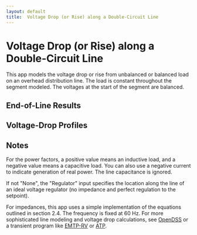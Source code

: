 ```yaml
---
layout: default
title:  Voltage Drop (or Rise) along a Double-Circuit Line
---
```


# Voltage Drop (or Rise) along a Double-Circuit Line

This app models the voltage drop or rise from unbalanced or balanced
load on an overhead distribution line. The load is constant throughout
the segment modeled. The voltages at the start of the segment are
balanced.

<div id="mdpad"></div>

## End-of-Line Results

<div id="mdpad-results"></div>

## Voltage-Drop Profiles
<div id="mdpad-vdropplot"></div>
<div id="mdpad-vdropplot2"></div>

## Notes

For the power factors, a positive value means an inductive load, and a
negative value means a capacitive load. You can also use a negative
current to indicate generation of real power. The line capacitance
is ignored.

If not "None", the "Regulator" input specifies the location along the
line of an ideal voltage regulator (no impedance and perfect regulation
to the setpoint).

For impedances, this app uses a simple implementation of the equations
outlined in section 2.4. The frequency is fixed at 60 Hz. For more
sophisticated line modeling and voltage drop calculations, see
[OpenDSS](http://www.smartgrid.epri.com/SimulationTool.aspx) or a
transient program like [EMTP-RV](http://emtp.com) or
[ATP](http://emtp.org).


<script src="https://cdnjs.cloudflare.com/ajax/libs/mithril/2.0.4/mithril.min.js"></script>
<script src="https://cdnjs.cloudflare.com/ajax/libs/numeric/1.2.6/numeric.min.js"></script>
<script src="https://cdnjs.cloudflare.com/ajax/libs/underscore.js/1.9.1/underscore-min.js"></script>
<script src="https://cdn.plot.ly/plotly-basic-1.54.1.min.js"></script>
<script src="https://distribution.epri.com/js/mdpad.min.js"></script>
<script src="https://distribution.epri.com/js/mdpad-mithril.js"></script>
<script src="https://distribution.epri.com/js/math.min.js"></script>


<script>
const M = math
const c = math.complex
const f = math.format
sq = function(x) {
  return x * x;
}

function mlen(x) {
    if (["number", "Complex"].includes(M.typeOf(x))) {
        return 0
    }
    return M.subset(M.size(x), M.index(0))
}

const unsqueeze = (x) => mlen(M.size(x)) > 1 ? x : M.reshape(x, [M.subset(M.size(x), M.index(0)), 1])

function assign(A, value, ...idx) {
    return M.subset(A, M.index(...idx), value)
}

function IX(A, ...idx) {
    // shortcut; also tried to maintain vectors / matrices where possible
    var res = M.subset(A, M.index(...idx))
    if (mlen(idx[0]) > 0 && mlen(res) == 0) {   // indexing with a vector, but res is a scalar
        return M.matrix([res])
    }
    return res
}

const an = (degrees) => M.exp(c(0.0, degrees * M.pi / 180))
const pf = (x) => M.multiply(M.sign(x), c(x, -M.sin(M.acos(x))))
const ang = (z) => M.atan2(M.im(z), M.re(z)) * 180 / M.pi

function seq(x) {
    return [
        M.divide(M.sum(IX(x, 0), M.multiply(an(120), IX(x, 1)), M.multiply(an(-120), IX(x, 2))), 3),
        M.divide(M.sum(IX(x, 0), M.multiply(an(-120), IX(x, 1)), M.multiply(an(120), IX(x, 2))), 3),
        M.divide(M.sum(x), 3)
    ]
}

const rac = [3.551, 2.232, 1.402, 1.114, 0.882, 0.7, 0.556, 0.441, 0.373, 0.35, 0.311, 0.278, 0.267, 0.235, 0.208, 0.197, 0.188, 0.169, 0.135, 0.133, 0.127, 0.12, 0.109, 0.106, 0.101, 0.0963]
const gmr = [0.0055611962035177, 0.00700459393067038, 0.00882262274842038, 0.00990159326021141, 0.0111125174323268, 0.0124715326552536, 0.0139967498560307, 0.0157084948536593, 0.0171990576740366, 0.0177754680514267, 0.0197856043349646, 0.0209605660328388, 0.0214852445181602, 0.0227611387971986, 0.0243123406199979, 0.0249209197027924, 0.0255447325512619, 0.0270616982108416, 0.0308759703782212, 0.0311314761296609, 0.0319107497292355, 0.0327095298674806, 0.0343675751093677, 0.0349387277474913, 0.0361096666226405, 0.0367097709735484]
const conductors = ["6 AAC", "4 AAC", "2 AAC", "1 AAC", "1/0 AAC", "2/0 AAC", "3/0 AAC", "4/0 AAC", "250 AAC", "266.8 AAC", "300 AAC", "336.4 AAC", "350 AAC", "397.5 AAC", "450 AAC", "477 AAC", "500 AAC", "556.5 AAC", "700 AAC", "715.5 AAC", "750 AAC", "795 AAC", "874.5 AAC", "900 AAC", "954 AAC", "1000 AAC"]

function mdpad_init() {
    var layout =
      m(".form",
        m(".row",
          m(".col-md-3",
            mselect({ title:"Phases", mdpad:"phases", selected:"350 AAC", options:conductors })),
          m(".col-md-3",
            mselect({ title:"Neutral", mdpad:"neutral", selected:"4/0 AAC", options:conductors })),
          ),
        m("h3", "Phase and neutral positions in feet"),
        m(".row",
          m(".col-md-3",
            minput({ title:"xA", mdpad:"xA", value:-4.0, step:0.2 })),
          m(".col-md-3",
            minput({ title:"xB", mdpad:"xB", value: 0.0, step:0.2 })),
          m(".col-md-3",
            minput({ title:"xC", mdpad:"xC", value: 4.0, step:0.2 })),
          ),
        m(".row",
          m(".col-md-3",
            minput({ title:"xX", mdpad:"xX", value:-4.0, step:0.2 })),
          m(".col-md-3",
            minput({ title:"xY", mdpad:"xY", value: 1.0, step:0.2 })),
          m(".col-md-3",
            minput({ title:"xZ", mdpad:"xZ", value: 4.0, step:0.2 })),
          m(".col-md-3",
            minput({ title:"xN", mdpad:"xN", value: 0.0, step:0.2 })),
          ),
        m(".row",
          m(".col-md-3",
            minput({ title:"yA", mdpad:"yA", value:40.0, min: 0.0, step:0.2 })),
          m(".col-md-3",
            minput({ title:"yB", mdpad:"yB", value:41.0, min: 0.0, step:0.2 })),
          m(".col-md-3",
            minput({ title:"yC", mdpad:"yC", value:40.0, min: 0.0, step:0.2 })),
          ),
        m(".row",
          m(".col-md-3",
            minput({ title:"yX", mdpad:"yX", value:35.0, min: 0.0, step:0.2 })),
          m(".col-md-3",
            minput({ title:"yY", mdpad:"yY", value:35.0, min: 0.0, step:0.2 })),
          m(".col-md-3",
            minput({ title:"yZ", mdpad:"yZ", value:35.0, min: 0.0, step:0.2 })),
          m(".col-md-3",
            minput({ title:"yN", mdpad:"yN", value:30.0, min: 0.0, step:0.2 })),
          ),
        m(".row",
          m(".col-md-3",
            minput({ title:"Earth resistivity, ohm-m", mdpad:"rho", value:100.0, min: 0.0, step:50 })),
          m(".col-md-3",
            minput({ title:"Voltage (L-N), volts", mdpad:"Vbase", value:7200.0, min: 0.0, step:100 })),
          m(".col-md-3",
            minput({ title:"Voltage setpoints, pu", mdpad:"Vsetpoint", value:1.04, min: 0.0, step:0.01 })),
          m(".col-md-3",
            minput({ title:"Line length, miles", mdpad:"len", value:5.0, min: 0.0, step:1 })),
          ),
        m("h3", "Phase currents and power factors"),
        m(".row",
          m(".col-md-3",
            minput({ title:"Ia, A", mdpad:"Ia", value:100.0, min: 0.0, step:10.0 })),
          m(".col-md-3",
            minput({ title:"Ib, A", mdpad:"Ib", value:100.0, min: 0.0, step:10.0 })),
          m(".col-md-3",
            minput({ title:"Ic, A", mdpad:"Ic", value:100.0, min: 0.0, step:10.0 })),
          ),
        m(".row",
          m(".col-md-3",
            minput({ title:"pfA", mdpad:"pfA", value:1.0, min: -1.0, max: 1.0, step:0.01 })),
          m(".col-md-3",
            minput({ title:"pfB", mdpad:"pfB", value:1.0, min: -1.0, max: 1.0, step:0.01 })),
          m(".col-md-3",
            minput({ title:"pfC", mdpad:"pfC", value:1.0, min: -1.0, max: 1.0, step:0.01 })),
          ),
        m(".row",
          m(".col-md-3",
            minput({ title:"Ix, A", mdpad:"Ix", value:100.0, min: 0.0, step:10.0 })),
          m(".col-md-3",
            minput({ title:"Iy, A", mdpad:"Iy", value:100.0, min: 0.0, step:10.0 })),
          m(".col-md-3",
            minput({ title:"Iz, A", mdpad:"Iz", value:100.0, min: 0.0, step:10.0 })),
          m(".col-md-3",
            mselect({ title:"Position", mdpad:"xyzload", options:["100%", "75%", "50%"] })),
          ),
        m(".row",
          m(".col-md-3",
            minput({ title:"pfX", mdpad:"pfX", value:1.0, min: -1.0, max: 1.0, step:0.01 })),
          m(".col-md-3",
            minput({ title:"pfY", mdpad:"pfY", value:1.0, min: -1.0, max: 1.0, step:0.01 })),
          m(".col-md-3",
            minput({ title:"pfZ", mdpad:"pfZ", value:1.0, min: -1.0, max: 1.0, step:0.01 })),
          ),
        m(".row",
          m(".col-md-3",
            mselect({ title:"Swap phases", mdpad:"swap", options:["None", "X-Y-Z 🠖 Z-X-Y", "X-Y-Z 🠖 Y-Z-X", "X-Y-Z 🠖 Z-Y-X", "X-Y-Z 🠖 Y-X-Z", "X-Y-Z 🠖 X-Z-Y"] })),
          m(".col-md-3",
            mselect({ title:"Roll phases", mdpad:"rolling", options:["None", "A-B-C 🠖 B-C-A 🠖 C-A-B", "A-B-C 🠖 C-A-B 🠖 B-C-A"] })),
          m(".col-md-3",
            mselect({ title:"Regulator abc", mdpad:"vreg1", options:["None", "50%", "75%", "100%"] })),
          m(".col-md-3",
            mselect({ title:"Regulator xyz", mdpad:"vreg2", options:["None", "50%", "75%", "100%"] })),
        )
      )
    m.render(document.querySelector("#mdpad"), layout);
}

calcZ = function(cond) {
    var n = cond.R.length
    var Z = numeric.t(numeric.identity(n), numeric.identity(n))
    var f = 60     // Hz
    var k1 = 0.2794 * f / 60  // for answers in ohms/mi
    var Re = 0.0954 * f / 60
    var De = 2160 * math.sqrt(cond.rho / f)
    for (var i = 0; i < n; i++) {
        Z.x[i][i] = cond.R[i] + Re
        Z.y[i][i] = k1 * math.log10(De / cond.gmr[i])
        if (i < n)
            for (var k = i + 1; k < n; k++) {
                dik = math.sqrt(sq(cond.y[i] - cond.y[k]) + sq(cond.x[i] - cond.x[k]))
                Z.x[i][k] = Re
                Z.y[i][k] = k1 * math.log10(De / dik)
                Z.x[k][i] = Z.x[i][k]
                Z.y[k][i] = Z.y[i][k]
            }
    }
    // Eliminate grounded wires
    if ( cond.ngrnd > 0 ) {
      np = n - cond.ngrnd
      Z = Z.getBlock([0, 0], [np-1, np-1]).sub(
          Z.getBlock([0, np], [np-1, n-1]).dot(Z.getBlock([np, np], [n-1, n-1]).inv()).dot(Z.getBlock([np, 0], [n-1, np-1])))
    }
    return Z
}

calcZ = function(cond) {
    let n = cond.R.length
    let Z = M.zeros(n, n)
    let f = 60     // Hz
    let k1 = 0.2794 * f / 60  // for answers in ohms/mi
    let Re = 0.0954 * f / 60
    let De = 2160 * M.sqrt(cond.rho / f)
    for (var i = 0; i < n; i++) {
        Z = assign(Z, c(cond.R[i] + Re, k1 * M.log10(De / cond.gmr[i])), i, i)
        if (i < n)
            for (var k = i + 1; k < n; k++) {
                dik = M.sqrt(sq(cond.y[i] - cond.y[k]) + sq(cond.x[i] - cond.x[k]))
                Z = assign(Z, c(Re, k1 * M.log10(De / dik)), i, k)
                Z = assign(Z, c(Re, k1 * M.log10(De / dik)), k, i)
            }
    }
    // Eliminate grounded wires
    if ( cond.ngrnd > 0 ) {
        var np = n - cond.ngrnd
        var idxp = M.range(0, np)
        var idxn = M.range(np, n)
        Z = M.subtract(unsqueeze(IX(Z, idxp, idxp)),
                       M.multiply(unsqueeze(IX(Z, idxp, idxn)), 
                                  unsqueeze(M.inv(IX(Z, idxn, idxn))),
                                  unsqueeze(IX(Z, idxn, idxp))))
    }
    return Z
}

const swap = {"None": [0,1,2,3,4,5], "X-Y-Z 🠖 Z-X-Y": [0,1,2,5,3,4], "X-Y-Z 🠖 Y-Z-X": [0,1,2,4,5,3], "X-Y-Z 🠖 Z-Y-X": [0,1,2,5,4,3], "X-Y-Z 🠖 Y-X-Z": [0,1,2,4,3,5], "X-Y-Z 🠖 X-Z-Y": [0,1,2,3,5,4]}

function mdpad_update() {
    pidx = _.map(conductors, String).indexOf(mdpad.phases)
    nidx = _.map(conductors, String).indexOf(mdpad.neutral)

    cond = {}
    cond.R = []
    cond.gmr = []
    cond.y = []
    cond.ngrnd = 1       // number of grounded conductors -- always the last conductors
    cond.rho = mdpad.rho
    cond.y = [mdpad.yA, mdpad.yB, mdpad.yC, mdpad.yX, mdpad.yY, mdpad.yZ, mdpad.yN]        // ft
    cond.x = [mdpad.xA, mdpad.xB, mdpad.xC, mdpad.xX, mdpad.xY, mdpad.xZ, mdpad.xN]
    for (var i = 0; i < 6; i++) {
        cond.R[i]   = rac[pidx]   // ac resistance, ohms/mi
        cond.gmr[i] = gmr[pidx]   // ft
    }
    cond.R[6]   = rac[nidx]   // ac resistance, ohms/mi
    cond.gmr[6] = gmr[nidx]   // ft
    I = [M.multiply(mdpad.Ia, pf(mdpad.pfA)), M.multiply(mdpad.Ib, pf(mdpad.pfB), an(-120)), M.multiply(mdpad.Ic, pf(mdpad.pfC), an(120)),
         M.multiply(mdpad.Ix, pf(mdpad.pfX)), M.multiply(mdpad.Iy, pf(mdpad.pfY), an(-120)), M.multiply(mdpad.Iz, pf(mdpad.pfZ), an(120))]
    Z = M.multiply(calcZ(cond), mdpad.len)
    idx = swap[mdpad.swap]
    Z = IX(Z, idx, idx)
    Vsub = M.multiply(mdpad.Vbase * mdpad.Vsetpoint, [an(0), an(-120), an(120), an(0), an(-120), an(120)])
    Vload = M.subtract(Vsub, M.multiply(Z, I))
    V = [Vsub]
    d = [0.0, 1/3, 1/2, 1/2, 2/3, 3/4, 3/4, 1, 1].map((x) => x*mdpad.len)
    V.push(M.subtract(V[V.length-1], M.multiply(Z, I, 1/3)))
    if (mdpad.rolling == "A-B-C 🠖 B-C-A 🠖 C-A-B") {
        Z = IX(Z, [1,2,0,4,5,3], [1,2,0,4,5,3])
    } else if (mdpad.rolling == "A-B-C 🠖 C-A-B 🠖 B-C-A") {
        Z = IX(Z, [2,0,1,5,3,4], [2,0,1,5,3,4])
    }
    V.push(M.subtract(V[V.length-1], M.multiply(Z, I, 1/6)))
    ratio = M.concat(mdpad.vreg1 == "50%" ? M.multiply(M.abs(IX(V[V.length-1], [0,1,2])), 1/mdpad.Vbase, 1/mdpad.Vsetpoint) : [1, 1, 1],
                     mdpad.vreg2 == "50%" ? M.multiply(M.abs(IX(V[V.length-1], [3,4,5])), 1/mdpad.Vbase, 1/mdpad.Vsetpoint) : [1, 1, 1])
    I = M.dotMultiply(I, ratio)
    V.push(M.dotDivide(V[V.length-1], ratio))
    if (mdpad.xyzload == "50%") {
        I = assign(I, [0.0,0.0,0.0], [3,4,5])
    }
    V.push(M.subtract(V[V.length-1], M.multiply(Z, I, 1/6)))
    if (mdpad.rolling == "A-B-C 🠖 B-C-A 🠖 C-A-B") {
        Z = IX(Z, [1,2,0,4,5,3], [1,2,0,4,5,3])
    } else if (mdpad.rolling == "A-B-C 🠖 C-A-B 🠖 B-C-A") {
        Z = IX(Z, [2,0,1,5,3,4], [2,0,1,5,3,4])
    }
    V.push(M.subtract(V[V.length-1], M.multiply(Z, I, 1/12)))
    ratio = M.concat(mdpad.vreg1 == "75%" ? M.multiply(M.abs(IX(V[V.length-1], [0,1,2])), 1/mdpad.Vbase, 1/mdpad.Vsetpoint) : [1, 1, 1],
                     mdpad.vreg2 == "75%" ? M.multiply(M.abs(IX(V[V.length-1], [3,4,5])), 1/mdpad.Vbase, 1/mdpad.Vsetpoint) : [1, 1, 1])
    I = M.dotMultiply(I, ratio)
    V.push(M.dotDivide(V[V.length-1], ratio))
    if (mdpad.xyzload == "75%") {
        I = assign(I, [0.0,0.0,0.0], [3,4,5])
    }
    V.push(M.subtract(V[V.length-1], M.multiply(Z, I, 1/4)))
    ratio = M.concat(mdpad.vreg1 == "100%" ? M.multiply(M.abs(IX(V[V.length-1], [0,1,2])), 1/mdpad.Vbase, 1/mdpad.Vsetpoint) : [1, 1, 1],
                     mdpad.vreg2 == "100%" ? M.multiply(M.abs(IX(V[V.length-1], [3,4,5])), 1/mdpad.Vbase, 1/mdpad.Vsetpoint) : [1, 1, 1])
    I = M.dotMultiply(I, ratio)
    V.push(M.dotDivide(V[V.length-1], ratio))
    Vload = V[V.length-1]
    Vabs = M.abs(Vload)
    Vseq = M.concat(seq(IX(Vload, [0,1,2])), seq(IX(Vload, [3,4,5])))
    Vll = M.subtract(Vload, IX(Vload, [1, 2, 0, 4, 5, 3]))
    Vllabs = M.abs(Vll)
    fmt0 = (x) => f(x, 0)
    series = function(name, x) {
        var z = M.zeros(12)
        for (const i of [0,2,4,6,8,10]) {
            z = assign(z, IX(x, i/2), i+1)
        }
        return {x: M.re(z)._data, y: M.im(z)._data, name: name}
    }
    var phasorplot = mplotly([
                              series("Vsub",  Vsub),
                              series("Vload", Vload),
                              series("I",     I),
                             ], 
                    { width: 300, height: 300, margin: { l: 00, r: 00, t: 00, b: 00}, 
                      yaxis: {scaleanchor: 'x', scaleratio: 1, visible: false}, 
                      xaxis: {visible: false}, 
                      hovermode: 'closest',
                      legend: {x:0.9, y:0.9},
                      paper_bgcolor: 'rgba(0,0,0,0)',
                      plot_bgcolor: 'rgba(0,0,0,0)'
                    },
                    { displayModeBar: false })
    var layout = m("div",
      m(".row",
        m(".col-md-3",
          m("h3", "Line-to-neutral voltages"),
          mdatatable({"": ["A", "B", "C", "X", "Y", "Z"],
                      "V": Vabs.map((x) => x.toFixed())._data, 
                      "angle": Vload.map((x) => f(ang(x), 3) + "°")._data,
                      "per unit": Vabs.map((x) => (x/mdpad.Vbase).toFixed(4))._data,
                      // "120-V base": Vabs.map((x) => (x/mdpad.Vbase*120).toFixed(1))._data,
                      }),
        ),
        m(".col-md-2",
          m("h3", "Sequence V"),
          mdatatable({"": ["1", "2", "0", "1", "2", "0"],
                      "per unit": Vseq.map((x) => (M.abs(x)/mdpad.Vbase).toFixed(4)),
                      }),
        ),
        m(".col-md-3",
          m("h3", "Line-to-line voltages"),
          mdatatable({"": ["A-B", "B-C", "C-A", "X-Y", "Y-Z", "Z-X"],
                      "V": Vllabs.map((x) => x.toFixed())._data, 
                      "angle": Vll.map((x) => f(ang(x), 3) + "°")._data,
                      "per unit": Vllabs.map((x) => (x/mdpad.Vbase/M.sqrt(3)).toFixed(4))._data,
                      // "120-V base": Vllabs.map((x) => (x/mdpad.Vbase*120/M.sqrt(3)).toFixed(1))._data,
                      }),
        ),
        m(".col-md-2", phasorplot)
      )
    )
    m.render(document.querySelector("#mdpad-results"), layout);
    var vdropplot = mplotly([
                              {x: d, y:V.map((x) => M.abs(IX(x, 0)) / mdpad.Vbase), name: "Va", mode: 'lines'},
                              {x: d, y:V.map((x) => M.abs(IX(x, 1)) / mdpad.Vbase), name: "Vb", mode: 'lines'},
                              {x: d, y:V.map((x) => M.abs(IX(x, 2)) / mdpad.Vbase), name: "Vc", mode: 'lines'},
                              {x: d, y:V.map((x) => M.abs(IX(x, 3)) / mdpad.Vbase), name: "Vx", mode: 'lines'},
                              {x: d, y:V.map((x) => M.abs(IX(x, 4)) / mdpad.Vbase), name: "Vy", mode: 'lines'},
                              {x: d, y:V.map((x) => M.abs(IX(x, 5)) / mdpad.Vbase), name: "Vz", mode: 'lines'},
                             ], 
                    { width: 850, height: 350, margin: { l: 60, r: 10, t: 20, b: 50}, hovermode: 'closest',
                      xaxis: {title: "Distance, mi"},
                      yaxis: {title: "Voltage, pu"},
                      paper_bgcolor: 'rgba(0,0,0,0)',
                      plot_bgcolor: 'rgba(0,0,0,0)'
                    })
    m.render(document.getElementById("mdpad-vdropplot"), vdropplot)
    var vdropplot2 = mplotly([
                              {x: d, y:V.map((x) => M.abs(seq(IX(x, [0,1,2]))[1]) / mdpad.Vbase), name: "V2", mode: 'lines'},
                              {x: d, y:V.map((x) => M.abs(seq(IX(x, [0,1,2]))[2]) / mdpad.Vbase), name: "V0", mode: 'lines'},
                              {x: d, y:V.map((x) => M.abs(seq(IX(x, [3,4,5]))[1]) / mdpad.Vbase), name: "V2xyz", mode: 'lines'},
                              {x: d, y:V.map((x) => M.abs(seq(IX(x, [3,4,5]))[2]) / mdpad.Vbase), name: "V0xyz", mode: 'lines'},
                             ], 
                    { width: 875, height: 350, margin: { l: 60, r: 10, t: 20, b: 50}, hovermode: 'closest',
                      xaxis: {title: "Distance, mi"},
                      yaxis: {title: "Voltage, pu"},
                      paper_bgcolor: 'rgba(0,0,0,0)',
                      plot_bgcolor: 'rgba(0,0,0,0)'
                    })
    m.render(document.getElementById("mdpad-vdropplot2"), vdropplot2)
}



</script>


